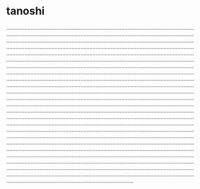 # tanoshi
....................................................................................................................................................................................................................................................................................................................................................................................................................................................................................................................................................................................................................................................................................................................................................................................................................................................................................................................................................................................................................................................................................................................................................................................................................................................................................................................................................................................................................................................................................................................................................................................................................................................................................................................................................................................................................................................................................................................................................................................................................................................................................................................................................................................................................................................................................................................................................................................................................................................................................................................................................................................................................................................................................................................................................................................................................................................................................................................................................................................................................................................................................................................................................................................